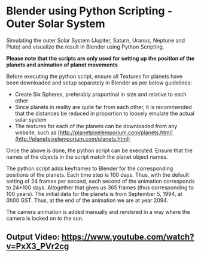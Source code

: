 # Blender using Python Scripting - Outer Solar System
Simulating the outer Solar System (Jupiter, Saturn, Uranus, Neptune and Pluto) and visualize the result in Blender using Python Scripting.

**Please note that the scripts are only used for setting up the position of the planets and animation of planet movements**

Before executing the python script, ensure all Textures for planets have been downloaded and setup separately in Blender as per below guidelines:

* Create Six Spheres, preferably proportinal in size and relative to each other
* Since planets in reality are quite far from each other, it is recommended that the distances be reduced in proportion to loosely emulate the actual solar system
* The textures for each of the planets can be downloaded from any website, such as [http://planetpixelemporium.com/planets.html](http://planetpixelemporium.com/planets.html)

Once the above is done, the python script can be executed. Ensure that the names of the objects in the script match the planet object names.

The python script adds keyframes to Blender for the corresponding positions of the planets. Each time step is 100 days. Thus, with the default setting of 24 frames per second, each second of the animation corresponds to 24*100 days. Altogether that gives us 365 frames (thus corresponding to 100 years). The initial data for the planets is from September 5, 1994, at 0h00 GST. Thus, at the end of the animation we are at year 2094.

The camera animation is added manually and rendered in a way where the camera is locked on to the sun.

## Output Video: https://www.youtube.com/watch?v=PxX3_PVr2cg
